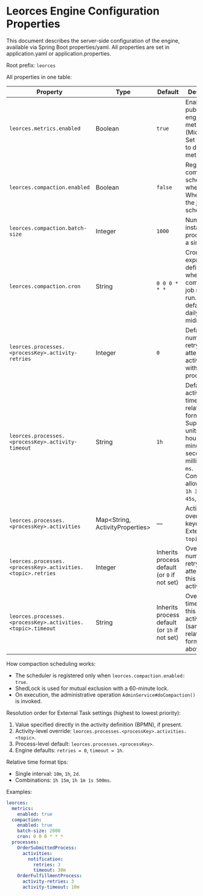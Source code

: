 # Leorces Engine Configuration Properties

This document describes the server-side configuration of the engine, available via Spring Boot properties/yaml. All
properties are set in application.yaml or application.properties.

Root prefix: `leorces`

All properties in one table:

| Property                                                    | Type                            | Default                                       | Description                                                                                                                                                                                      |
|-------------------------------------------------------------|---------------------------------|-----------------------------------------------|--------------------------------------------------------------------------------------------------------------------------------------------------------------------------------------------------|
| `leorces.metrics.enabled`                                   | Boolean                         | `true`                                        | Enables publishing of engine metrics (Micrometer). Set to `false` to disable metrics.                                                                                                            |
| `leorces.compaction.enabled`                                | Boolean                         | `false`                                       | Registers the compaction scheduler when `true`. When `false`, the job is not scheduled.                                                                                                          |
| `leorces.compaction.batch-size`                             | Integer                         | `1000`                                        | Number of instances processed in a single run.                                                                                                                                                   |
| `leorces.compaction.cron`                                   | String                          | `0 0 0 * * *`                                 | Cron expression defining when the compaction job should run. The default runs daily at midnight.                                                                                                 |
| `leorces.processes.<processKey>.activity-retries`           | Integer                         | `0`                                           | Default number of retry attempts for activities within this process.                                                                                                                             |
| `leorces.processes.<processKey>.activity-timeout`           | String                          | `1h`                                          | Default activity timeout in a relative format. Supported units: days `d`, hours `h`, minutes `m`, seconds `s`, milliseconds `ms`. Combinations allowed, e.g., `1h 30m`, `2d 4h`, `45s`, `500ms`. |
| `leorces.processes.<processKey>.activities`                 | Map<String, ActivityProperties> | —                                             | Activity-level overrides keyed by External Task `topic`.                                                                                                                                         |
| `leorces.processes.<processKey>.activities.<topic>.retries` | Integer                         | Inherits process default (or `0` if not set)  | Override the number of retry attempts for this specific activity.                                                                                                                                |
| `leorces.processes.<processKey>.activities.<topic>.timeout` | String                          | Inherits process default (or `1h` if not set) | Override the timeout for this specific activity (same relative format as above).                                                                                                                 |

How compaction scheduling works:

- The scheduler is registered only when `leorces.compaction.enabled: true`.
- ShedLock is used for mutual exclusion with a 60-minute lock.
- On execution, the administrative operation `AdminService#doCompaction()` is invoked.

Resolution order for External Task settings (highest to lowest priority):

1) Value specified directly in the activity definition (BPMN), if present.
2) Activity-level override: `leorces.processes.<processKey>.activities.<topic>`.
3) Process-level default: `leorces.processes.<processKey>`.
4) Engine defaults: `retries = 0`, `timeout = 1h`.

Relative time format tips:

- Single interval: `10m`, `1h`, `2d`.
- Combinations: `1h 15m`, `1h 1m 1s 500ms`.

Examples:

```yaml
leorces:
  metrics:
    enabled: true
  compaction:
    enabled: true
    batch-size: 2000
    cron: 0 0 0 * * *
  processes:
    OrderSubmittedProcess:
      activities:
        notification:
          retries: 3
          timeout: 30m
    OrderFulfillmentProcess:
      activity-retries: 3
      activity-timeout: 10m
```
